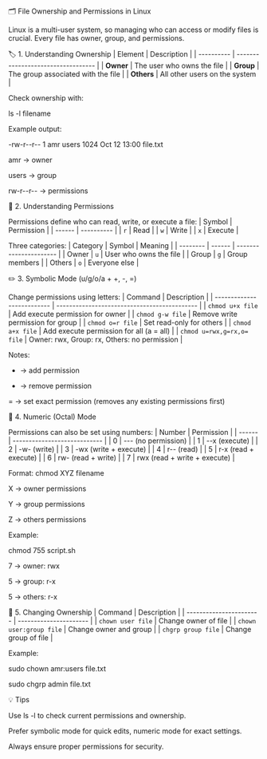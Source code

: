 🗂 File Ownership and Permissions in Linux

Linux is a multi-user system, so managing who can access or modify files is crucial.
Every file has owner, group, and permissions.

🏷️ 1. Understanding Ownership
| Element    | Description                        |
| ---------- | ---------------------------------- |
| **Owner**  | The user who owns the file         |
| **Group**  | The group associated with the file |
| **Others** | All other users on the system      |

Check ownership with:

ls -l filename

Example output:

-rw-r--r-- 1 amr users 1024 Oct 12 13:00 file.txt

amr → owner

users → group

rw-r--r-- → permissions

🔐 2. Understanding Permissions

Permissions define who can read, write, or execute a file:
| Symbol | Permission |
| ------ | ---------- |
| `r`    | Read       |
| `w`    | Write      |
| `x`    | Execute    |


Three categories:
| Category | Symbol | Meaning                |
| -------- | ------ | ---------------------- |
| Owner    | `u`    | User who owns the file |
| Group    | `g`    | Group members          |
| Others   | `o`    | Everyone else          |


✏️ 3. Symbolic Mode (u/g/o/a + +, -, =)

Change permissions using letters:
| Command                    | Description                                  |
| -------------------------- | -------------------------------------------- |
| `chmod u+x file`           | Add execute permission for owner             |
| `chmod g-w file`           | Remove write permission for group            |
| `chmod o=r file`           | Set read-only for others                     |
| `chmod a+x file`           | Add execute permission for all (a = all)     |
| `chmod u=rwx,g=rx,o= file` | Owner: rwx, Group: rx, Others: no permission |


Notes:
  + → add permission
  
  - → remove permission

  = → set exact permission (removes any existing permissions first)

🔢 4. Numeric (Octal) Mode

Permissions can also be set using numbers:
| Number | Permission                   |
| ------ | ---------------------------- |
| 0      | --- (no permission)          |
| 1      | --x (execute)                |
| 2      | -w- (write)                  |
| 3      | -wx (write + execute)        |
| 4      | r-- (read)                   |
| 5      | r-x (read + execute)         |
| 6      | rw- (read + write)           |
| 7      | rwx (read + write + execute) |


Format: chmod XYZ filename

X → owner permissions

Y → group permissions

Z → others permissions


Example:

chmod 755 script.sh

7 → owner: rwx

5 → group: r-x

5 → others: r-x

🧭 5. Changing Ownership
| Command                 | Description            |
| ----------------------- | ---------------------- |
| `chown user file`       | Change owner of file   |
| `chown user:group file` | Change owner and group |
| `chgrp group file`      | Change group of file   |


Example:

sudo chown amr:users file.txt

sudo chgrp admin file.txt

💡 Tips

Use ls -l to check current permissions and ownership.

Prefer symbolic mode for quick edits, numeric mode for exact settings.

Always ensure proper permissions for security.
